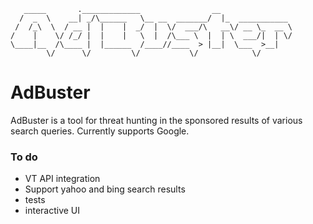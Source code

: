 ```
   _____       ._____________                __                
  /  _  \    __| _/\______   \__ __  _______/  |_  ___________ 
 /  /_\  \  / __ |  |    |  _/  |  \/  ___/\   __\/ __ \_  __ \
/    |    \/ /_/ |  |    |   \  |  /\___ \  |  | \  ___/|  | \/
\____|__  /\____ |  |______  /____//____  > |__|  \___  >__|   
        \/      \/         \/           \/            \/       
```
# AdBuster
AdBuster is a tool for threat hunting in the sponsored results of various search queries. Currently supports Google. 

### To do 
* VT API integration 
* Support yahoo and bing search results 
* tests 
* interactive UI 
